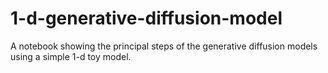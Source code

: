 # 1-d-generative-diffusion-model
A notebook showing the principal steps of the generative diffusion models using a simple 1-d toy model. 
